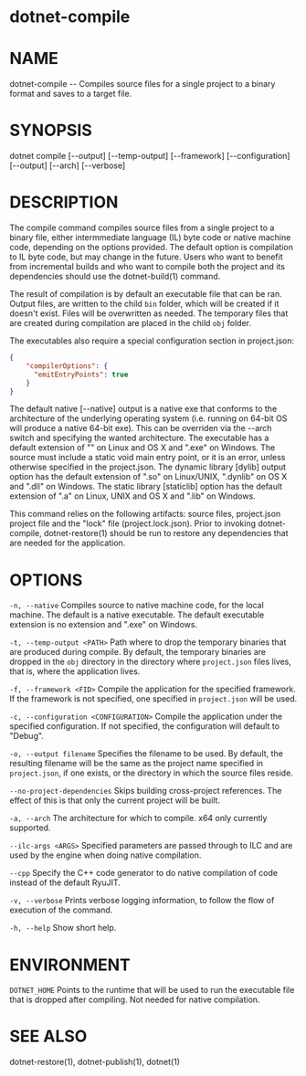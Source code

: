 dotnet-compile
===========

# NAME 
dotnet-compile -- Compiles source files for a single project to a binary format and saves to a target file.

# SYNOPSIS
dotnet compile [--output] [--temp-output] [--framework] [--configuration] [--output] [--arch] [--verbose]

# DESCRIPTION
The compile command compiles source files from a single project to a binary file, either intermmediate language (IL) byte code or native machine code, depending on the options provided. The default option is compilation to IL byte code, but may change in the future. Users who want to benefit from incremental builds and who want to compile both the project and its dependencies should use the dotnet-build(1) command.

The result of compilation is by default an executable file that can be ran. Output files, are written to the child `bin` folder, which will be created if it doesn't exist. Files will be overwritten as needed. The temporary files that are created during compilation are placed in the child `obj` folder. 
 
The executables also require a special configuration section in project.json:

```json
{ 
    "compilerOptions": {
      "emitEntryPoints": true
    }
}
```

The default native [--native] output is a native exe that conforms to the architecture of the underlying operating system (i.e. running on 64-bit OS will produce a native 64-bit exe). This can be overriden via the --arch switch and specifying the wanted architecture. The executable has a default extension of "" on Linux and OS X and ".exe" on Windows. The source must include a static void main entry point, or it is an error, unless otherwise specified in the project.json. The dynamic library [dylib] output option has the default extension of ".so" on Linux/UNIX, ".dynlib" on OS X and ".dll" on Windows. The static library [staticlib] option has the default extension of ".a" on Linux, UNIX and OS X and ".lib" on Windows.

This command relies on the following artifacts: source files, project.json project file and the "lock" file (project.lock.json). Prior to invoking dotnet-compile, dotnet-restore(1) should be run to restore any dependencies that are needed for the application.  

# OPTIONS 

`-n, --native`
Compiles source to native machine code, for the local machine. The default is a native executable. The default executable extension is no extension and ".exe" on Windows.

`-t, --temp-output <PATH>`
Path where to drop the temporary binaries that are produced during compile. By default, the temporary binaries are dropped in the `obj` directory in the directory where `project.json` files lives, that is, where the application lives.  

`-f, --framework <FID>`
Compile the application for the specified framework. If the framework is not specified, one specified in `project.json` will be used. 

`-c, --configuration <CONFIGURATION>`
Compile the application under the specified configuration. If not specified, the configuration will default to "Debug".  

`-o, --output filename`
Specifies the filename to be used. By default, the resulting filename will be the same as the project name specified in `project.json`, if one exists, or the directory in which the source files reside. 

`--no-project-dependencies`
Skips building cross-project references. The effect of this is that only the current project will be built. 

`-a, --arch`
The architecture for which to compile. x64 only currently supported.

`--ilc-args <ARGS>`
Specified parameters are passed through to ILC and are used by the engine when doing native compilation. 

`--cpp`
Specify the C++ code generator to do native compilation of code instead of the default RyuJIT.       

`-v, --verbose`
Prints verbose logging information, to follow the flow of execution of the command.

`-h, --help`
Show short help. 

# ENVIRONMENT 

`DOTNET_HOME`
Points to the runtime that will be used to run the executable file that is dropped after compiling. Not needed for native compilation.  

# SEE ALSO
dotnet-restore(1), dotnet-publish(1), dotnet(1)
